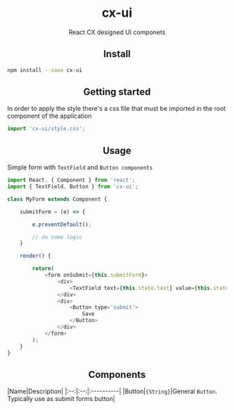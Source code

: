 <div align='center'>
    <h1>
        cx-ui
    </h1>
    <p>
        React CX designed UI componets
    </p>
</div>

<h2 align='center'>Install</h2>

```bash
npm install --save cx-ui
```
<h2 align='center'>Getting started</h2>

In order to apply the style there's a css file that must be imported in the root component of the application

```js
import 'cx-ui/style.css';
```

<h2 align='center'>Usage</h2>

Simple form with `TextField` and `Button components`

```js
import React, { Component } from 'react';
import { TextField, Button } from 'cx-ui';

class MyForm extends Component {

    submitForm = (e) => {

        e.preventDefault();

        // do some logic
    }

    render() {

        return(
            <form onSubmit={this.submitForm}>
                <div>
                    <TextField text={this.state.text} value={this.state.value} />
                </div>
                <div>
                    <Button type='submit'>
                        Save
                    </Button>
                </div>
            </form>
        );
    }
}
```

<h2 align='center'>Components</h2>

|Name|Description|
|:--:|:--:|:----------|
|Button|`{String}`|General `Button`. Typically use as submit forms button|